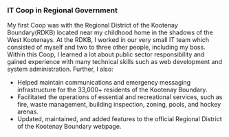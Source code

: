 ### IT Coop in Regional Government

My first Coop was with the Regional District of the Kootenay Boundary(RDKB) located near my childhood home in the shadows of the West Kootenays. At the RDKB, I worked in our very small IT team which consisted of myself and two to three other people, including my boss. Within this Coop, I learned a lot about public sector responsibility and gained experience with many technical skills such as web development and system administration. Further, I also:

*   Helped maintain communications and emergency messaging infrastructure for the 33,000+ residents of the Kootenay Boundary.
*   Facilitated the operations of essential and recreational services, such as fire, waste management, building inspection, zoning, pools, and hockey arenas.
*   Updated, maintained, and added features to the official Regional District of the Kootenay Boundary webpage.